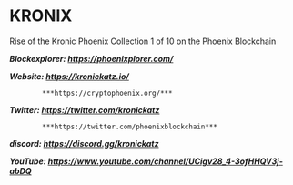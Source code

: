 # KRONIX
Rise of the Kronic Phoenix
Collection 1 of 10 on the Phoenix Blockchain

***Blockexplorer: https://phoenixplorer.com/***

***Website: https://kronickatz.io/***
        
            ***https://cryptophoenix.org/***

***Twitter: https://twitter.com/kronickatz***
        
            ***https://twitter.com/phoenixblockchain***

***discord: https://discord.gg/kronickatz***

***YouTube: https://www.youtube.com/channel/UCigv28_4-3ofHHQV3j-abDQ***
